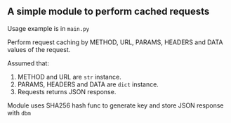 ## A simple module to perform cached requests

Usage example is in `main.py`

Perform request caching by METHOD, URL, PARAMS, HEADERS and DATA values of the request.

Assumed that:
1. METHOD and URL are `str` instance.
2. PARAMS, HEADERS and DATA are `dict` instance.
3. Requests returns JSON response.

Module uses SHA256 hash func to generate key and store JSON response with `dbm` 